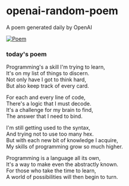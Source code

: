 
# openai-random-poem
 A poem generated daily by OpenAI

[![Poem](https://github.com/fbiego/openai-random-poem/actions/workflows/main.yml/badge.svg)](https://github.com/fbiego/openai-random-poem/actions/workflows/main.yml)

### today's poem  
  
Programming's a skill I'm trying to learn,  
It's on my list of things to discern.  
Not only have I got to think hard,  
But also keep track of every card.  
  
For each and every line of code,  
There's a logic that I must decode.  
It's a challenge for my brain to find,  
The answer that I need to bind.  
  
I'm still getting used to the syntax,  
And trying not to use too many hex.  
But with each new bit of knowledge I acquire,  
My skills of programming grow so much higher.  
  
Programming is a language all its own,  
It's a way to make even the abstractly known.  
For those who take the time to learn,  
A world of possibilities will then begin to turn.